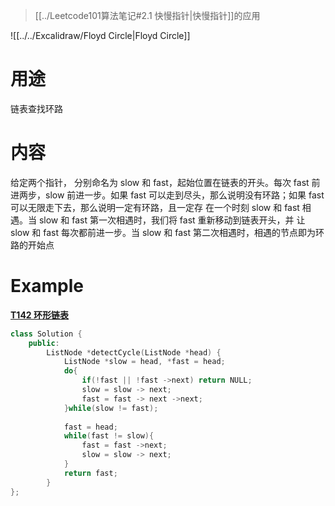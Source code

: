 
> [[../Leetcode101算法笔记#2.1 快慢指针|快慢指针]]的应用

![[../../Excalidraw/Floyd Circle|Floyd Circle]]

# 用途

链表查找环路

# 内容

给定两个指针， 分别命名为 slow 和 fast，起始位置在链表的开头。每次 fast 前进两步，slow 前进一步。如果 fast 可以走到尽头，那么说明没有环路；如果 fast 可以无限走下去，那么说明一定有环路，且一定存 在一个时刻 slow 和 fast 相遇。当 slow 和 fast 第一次相遇时，我们将 fast 重新移动到链表开头，并 让 slow 和 fast 每次都前进一步。当 slow 和 fast 第二次相遇时，相遇的节点即为环路的开始点



# Example

**[T142 环形链表](https://leetcode.cn/problems/linked-list-cycle-ii/description/)**


```cpp
class Solution { 
	public: 
		ListNode *detectCycle(ListNode *head) { 
			ListNode *slow = head, *fast = head; 
			do{ 
				if(!fast || !fast ->next) return NULL; 
				slow = slow -> next; 
				fast = fast -> next ->next; 
			}while(slow != fast); 
			
			fast = head; 
			while(fast != slow){ 
				fast = fast ->next; 
				slow = slow -> next; 
			} 
			return fast; 
		} 
};
```